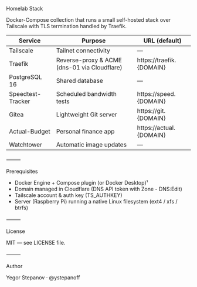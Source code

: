 Homelab Stack

Docker-Compose collection that runs a small self-hosted stack over Tailscale with TLS termination handled by Traefik.

| Service           | Purpose                                                  | URL (default)             |
|-------------------|----------------------------------------------------------|---------------------------|
| Tailscale         | Tailnet connectivity                                     | —                         |
| Traefik           | Reverse-proxy & ACME (dns-01 via Cloudflare)             | https://traefik.{DOMAIN}  |
| PostgreSQL 16     | Shared database                                          | —                         |
| Speedtest-Tracker | Scheduled bandwidth tests                                | https://speed.{DOMAIN}    |
| Gitea             | Lightweight Git server                                   | https://git.{DOMAIN}      |
| Actual-Budget     | Personal finance app                                     | https://actual.{DOMAIN}   |
| Watchtower        | Automatic image updates                                  | —                         |

⸻

Prerequisites

- Docker Engine + Compose plugin (or Docker Desktop)¹
- Domain managed in Cloudflare (DNS API token with Zone - DNS:Edit)
- Tailscale account & auth key (TS_AUTHKEY)
- Server (Raspberry Pi) running a native Linux filesystem (ext4 / xfs / btrfs)

⸻

License

MIT — see LICENSE file.

⸻

Author

Yegor Stepanov · @ystepanoff
